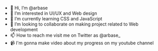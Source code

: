 - 👋 Hi, I’m @arbase
- 👀 I’m interested in UI/UX and Web design
- 🌱 I’m currently learning CSS and JavaScript
- 💞️ I’m looking to collaborate on making project related to Web development
- 📫 How to reach me visit me on Twitter as @arbase_
- 📹 I'm gonna make video about my progress on my youtube channel

<!---
arbase/arbase is a ✨ special ✨ repository because its `README.md` (this file) appears on your GitHub profile.
You can click the Preview link to take a look at your changes.
--->
